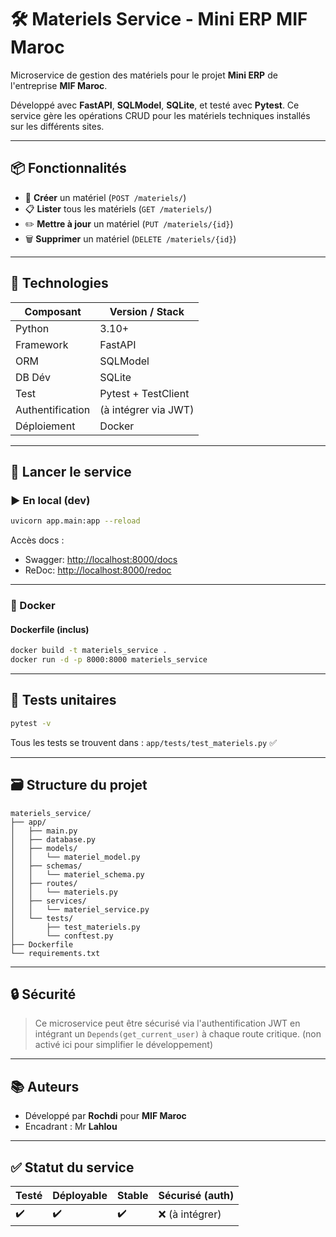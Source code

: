 # 🛠️ Materiels Service - Mini ERP MIF Maroc

Microservice de gestion des matériels pour le projet **Mini ERP** de l'entreprise **MIF Maroc**.

Développé avec **FastAPI**, **SQLModel**, **SQLite**, et testé avec **Pytest**. Ce service gère les opérations CRUD pour les matériels techniques installés sur les différents sites.

---

## 📦 Fonctionnalités

- 📄 **Créer** un matériel (`POST /materiels/`)
- 📋 **Lister** tous les matériels (`GET /materiels/`)
- ✏️ **Mettre à jour** un matériel (`PUT /materiels/{id}`)
- 🗑️ **Supprimer** un matériel (`DELETE /materiels/{id}`)

---

## 🧱 Technologies

| Composant         | Version / Stack        |
|-------------------|------------------------|
| Python            | 3.10+                  |
| Framework         | FastAPI                |
| ORM               | SQLModel               |
| DB Dév            | SQLite                 |
| Test              | Pytest + TestClient    |
| Authentification  | (à intégrer via JWT)   |
| Déploiement       | Docker                 |

---

## 🚀 Lancer le service

### ▶️ En local (dev)

```bash
uvicorn app.main:app --reload
````

Accès docs :

* Swagger: [http://localhost:8000/docs](http://localhost:8000/docs)
* ReDoc: [http://localhost:8000/redoc](http://localhost:8000/redoc)

---

### 🐳 Docker

#### Dockerfile (inclus)

```bash
docker build -t materiels_service .
docker run -d -p 8000:8000 materiels_service
```

---

## 🧪 Tests unitaires

```bash
pytest -v
```

Tous les tests se trouvent dans :
`app/tests/test_materiels.py` ✅

---

## 🗃️ Structure du projet

```
materiels_service/
├── app/
│   ├── main.py
│   ├── database.py
│   ├── models/
│   │   └── materiel_model.py
│   ├── schemas/
│   │   └── materiel_schema.py
│   ├── routes/
│   │   └── materiels.py
│   ├── services/
│   │   └── materiel_service.py
│   └── tests/
│       ├── test_materiels.py
│       └── conftest.py
├── Dockerfile
└── requirements.txt
```

---

## 🔒 Sécurité

> Ce microservice peut être sécurisé via l'authentification JWT en intégrant un `Depends(get_current_user)` à chaque route critique. (non activé ici pour simplifier le développement)

---

## 📚 Auteurs

* Développé par **Rochdi** pour **MIF Maroc**
* Encadrant : Mr **Lahlou**

---

## ✅ Statut du service

| Testé | Déployable | Stable | Sécurisé (auth) |
| ----- | ---------- | ------ | --------------- |
| ✔️    | ✔️         | ✔️     | ❌ (à intégrer)  |

```